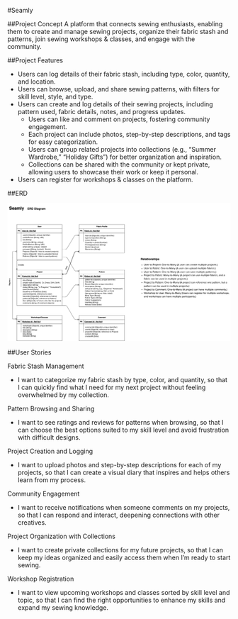 #Seamly

##Project Concept
A platform that connects sewing enthusiasts, enabling them to create and manage sewing projects, organize their fabric stash and patterns, join sewing workshops & classes, and engage with the community. 

##Project Features

- Users can log details of their fabric stash, including type, color, quantity, and location.
- Users can browse, upload, and share sewing patterns, with filters for skill level, style, and type.
- Users can create and log details of their sewing projects, including pattern used, fabric details, notes, and progress updates.
  - Users can like and comment on projects, fostering community engagement.
  - Each project can include photos, step-by-step descriptions, and tags for easy categorization.
  - Users can group related projects into collections (e.g., “Summer Wardrobe,” “Holiday Gifts”) for better organization and inspiration.
  - Collections can be shared with the community or kept private, allowing users to showcase their work or keep it personal.
- Users can register for workshops & classes on the platform.

##ERD

<img src="/client/images/Seamly.drawio copy.png">

##User Stories

Fabric Stash Management
- I want to categorize my fabric stash by type, color, and quantity, so that I can quickly find what I need for my next project without feeling overwhelmed by my collection.

Pattern Browsing and Sharing
- I want to see ratings and reviews for patterns when browsing, so that I can choose the best options suited to my skill level and avoid frustration with difficult designs.

Project Creation and Logging
- I want to upload photos and step-by-step descriptions for each of my projects, so that I can create a visual diary that inspires and helps others learn from my process.

Community Engagement
- I want to receive notifications when someone comments on my projects, so that I can respond and interact, deepening connections with other creatives.

Project Organization with Collections
- I want to create private collections for my future projects, so that I can keep my ideas organized and easily access them when I’m ready to start sewing.

Workshop Registration
- I want to view upcoming workshops and classes sorted by skill level and topic, so that I can find the right opportunities to enhance my skills and expand my sewing knowledge.

